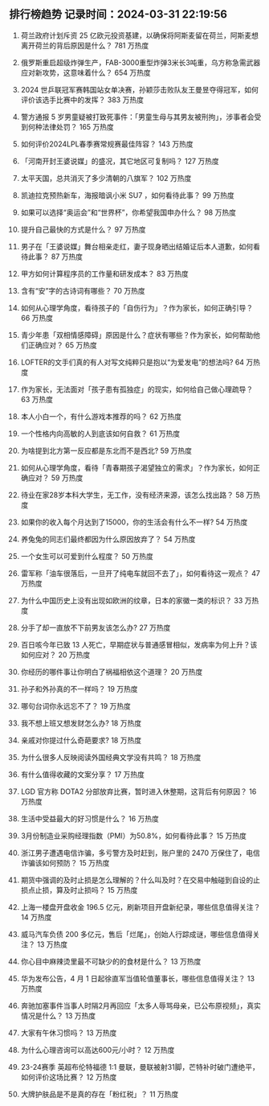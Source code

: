 
## 排行榜趋势 记录时间：2024-03-31 22:19:56
  
  1. 荷兰政府计划斥资 25 亿欧元投资基建，以确保将阿斯麦留在荷兰，阿斯麦想离开荷兰的背后原因是什么？ 781 万热度
    
  2. 俄罗斯重启超级炸弹生产，FAB-3000重型炸弹3米长3吨重，乌方称急需武器应对新攻势，这意味着什么？ 654 万热度
    
  3. 2024 世乒联冠军赛韩国站女单决赛，孙颖莎击败队友王曼昱夺得冠军，如何评价该选手比赛中的发挥？ 383 万热度
    
  4. 警方通报 5 岁男童疑被打致死事件：「男童生母与其男友被刑拘」，涉事者会受到何种法律处罚？ 165 万热度
    
  5. 如何评价2024LPL春季赛常规赛最佳阵容？ 143 万热度
    
  6. 「河南开封王婆说媒」的盛况，其它地区可复制吗？ 127 万热度
    
  7. 太平天国，总共消灭了多少清朝的八旗军？ 102 万热度
    
  8. 凯迪拉克预热新车，海报暗讽小米 SU7 ，如何看待此事？ 99 万热度
    
  9. 如果可以选择“奥运会”和“世界杯”，你希望我国申办什么？ 98 万热度
    
  10. 提升自己最快的方式是什么？ 97 万热度
    
  11. 男子在「王婆说媒」舞台相亲走红，妻子现身晒出结婚证后本人道歉，如何看待此事？ 87 万热度
    
  12. 甲方如何计算程序员的工作量和研发成本？ 83 万热度
    
  13. 含有“安”字的古诗词有哪些？ 70 万热度
    
  14. 如何从心理学角度，看待孩子的「自伤行为」？作为家长，如何正确引导？ 66 万热度
    
  15. 青少年患「双相情感障碍」原因是什么？症状有哪些？作为家长，如何帮助他们正确应对？ 65 万热度
    
  16. LOFTER的文手们真的有人对写文纯粹只是抱以“为爱发电”的想法吗? 64 万热度
    
  17. 作为家长，无法面对「孩子患有孤独症」的现实，如何给自己做心理疏导？ 63 万热度
    
  18. 本人小白一个，有什么游戏本推荐的吗？ 62 万热度
    
  19. 一个性格内向高敏的人到底该如何自救？ 61 万热度
    
  20. 为啥提到北方第一反应都是东北而不是西北? 59 万热度
    
  21. 如何从心理学角度，看待「青春期孩子渴望独立的需求」？作为家长，如何正确应对？ 59 万热度
    
  22. 待业在家28岁本科大学生，无工作，没有经济来源，该怎么找出路？ 58 万热度
    
  23. 如果你的收入每个月达到了15000，你的生活会有什么不一样? 54 万热度
    
  24. 养兔兔的同志们最终都因为什么原因放弃了？ 54 万热度
    
  25. 一个女生可以可爱到什么程度？ 50 万热度
    
  26. 雷军称「油车很落后，一旦开了纯电车就回不去了」，如何看待这一观点？ 47 万热度
    
  27. 为什么中国历史上没有出现如欧洲的纹章，日本的家徽一类的标识？ 33 万热度
    
  28. 分手了却一直放不下前男友该怎么办? 27 万热度
    
  29. 百日咳今年已致 13 人死亡，早期症状与普通感冒相似，发病率为何上升？该如何应对？ 20 万热度
    
  30. 你经历的哪件事让你明白了祸福相依这个道理？ 20 万热度
    
  31. 孙子和外孙真的不一样吗？ 19 万热度
    
  32. 哪句台词你永远忘不了？ 19 万热度
    
  33. 我不想上班又想发财怎么办? 18 万热度
    
  34. 亲戚对你提过什么奇葩要求? 18 万热度
    
  35. 为什么很多人反映阅读外国经典文学没有共鸣？ 18 万热度
    
  36. 有什么值得收藏的文案分享？ 17 万热度
    
  37. LGD 官方称 DOTA2 分部放弃比赛，暂时进入休整期，这背后有何原因？ 16 万热度
    
  38. 生活中受益最大的好习惯是什么？ 16 万热度
    
  39. 3月份制造业采购经理指数（PMI）为50.8%，如何看待此事？ 15 万热度
    
  40. 浙江男子遭遇电信诈骗，多亏警方及时赶到，账户里的 2470 万保住了，电信诈骗该如何预防？ 15 万热度
    
  41. 期货中强调的及时止损是怎么理解的？什么叫及时？在交易中触碰到自设的止损点止损，算及时止损吗？ 15 万热度
    
  42. 上海一楼盘开盘收金 196.5 亿元，刷新项目开盘新纪录，哪些信息值得关注？ 14 万热度
    
  43. 威马汽车负债 200 多亿元，售后「烂尾」，创始人行踪成谜，哪些信息值得关注？ 13 万热度
    
  44. 你心目中麻辣烫里最不可缺少的的食材是什么？ 13 万热度
    
  45. 华为发布公告，4 月 1 日起徐直军当值轮值董事长，哪些信息值得关注？ 13 万热度
    
  46. 奔驰加塞事件当事人时隔2月再回应「太多人辱骂母亲，已公布原视频」，真实情况是什么？ 13 万热度
    
  47. 大家有午休习惯吗？ 13 万热度
    
  48. 为什么心理咨询可以高达600元/小时？ 12 万热度
    
  49. 23-24赛季 英超布伦特福德 1:1 曼联，曼联被射31脚，芒特补时破门遭绝平，如何评价这场比赛？ 12 万热度
    
  50. 大牌护肤品是不是真的存在「粉红税」？ 11 万热度
    